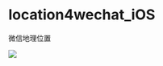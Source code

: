 # location4wechat_iOS
微信地理位置

![](http://ww3.sinaimg.cn/bmiddle/668b990agw1f1clst4qbwg20790cu7hn.gif)
